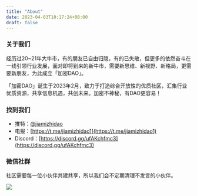 ```yaml
---
title: "About"
date: 2023-04-03T10:17:24+08:00
draft: false
---
```


### 关于我们
经历过20~21年大牛市，有的朋友已自由归隐，有的已失散，但更多的依然奋斗在一线引领行业发展，面对即将到来的新牛市，需要新思维、新视野、新格局，更需要新朋友，为此成立「加密DAO」。

「加密DAO」诞生于2023年2月，致力于打造综合开放性的优质社区，汇集行业优质资源，共享信息机遇，共创未来。加密不神秘，有DAO更容易！

### 找到我们
- 推特：[@jiamizhidao](https://twitter.com/jiamizhidao)
- 电报：[https://t.me/jiamizhidao1](https://t.me/jiamizhidao1)
- Discord：[https://discord.gg/ufAKchfmc3](https://discord.gg/ufAKchfmc3)

### 微信社群
社区需要每一位小伙伴共建共享，所以我们会不定期清理不发言的小伙伴。

![](https://cryptodao-1251547190.cos.ap-shanghai.myqcloud.com/dao/addwechat.png)